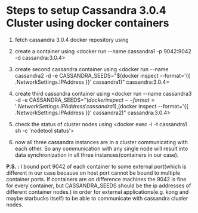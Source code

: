Steps to setup Cassandra 3.0.4 Cluster using docker containers
==============================================================

1. fetch cassandra 3.0.4 docker repository using <docker fetch cassandra:3.0.4>

2. create a container using <docker run --name cassandra1 -p 9042:9042 -d cassandra:3.0.4>

3. create second cassandra container using <docker run --name cassandra2 -d -e CASSANDRA_SEEDS="$(docker inspect --format='{{ .NetworkSettings.IPAddress }}' cassandra1)"  cassandra:3.0.4>

4. create third cassandra container using <docker run --name cassandra3 -d -e CASSANDRA_SEEDS="$(docker inspect --format='{{ .NetworkSettings.IPAddress }}' cassandra1),$(docker inspect --format='{{ .NetworkSettings.IPAddress }}' cassandra2)"  cassandra:3.0.4>

5. check the status of cluster nodes using <docker exec -i -t cassandra1 sh -c 'nodetool status'>

6. now all three cassandra instances are in a cluster communicating with each other. So any communication with any single node will result into data synchronization in all three instances(containers in our case).







<b>P.S. :</b> I bound port 9042 of each container to some external port(which is different in our case because on host port cannot be bound to multiple container ports. If containers are on difference machines the 9042 is fine for every container, but CASSANDRA_SEEDS should be the ip addresses of different container nodes.) in order for external applications(e.g. kong and maybe starbucks itself) to be able to communicate with cassandra cluster nodes.
